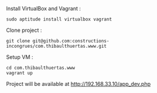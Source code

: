 Install VirtualBox and Vagrant : 

```
sudo aptitude install virtualbox vagrant
```

Clone project :

```
git clone git@github.com:constructions-incongrues/com.thibaulthuertas.www.git
```

Setup VM :

```
cd com.thibaulthuertas.www
vagrant up
```

Project will be available at http://192.168.33.10/app_dev.php
